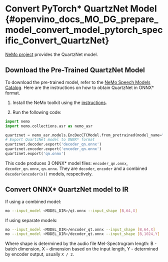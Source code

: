 # Convert PyTorch* QuartzNet Model {#openvino_docs_MO_DG_prepare_model_convert_model_pytorch_specific_Convert_QuartzNet}

[NeMo project](https://github.com/NVIDIA/NeMo) provides the QuartzNet model.

## Download the Pre-Trained QuartzNet Model

To download the pre-trained model, refer to the [NeMo Speech Models Catalog](https://ngc.nvidia.com/catalog/models/nvidia:nemospeechmodels).
Here are the instructions on how to obtain QuartzNet in ONNX* format.

1. Install the NeMo toolkit using the [instructions](https://github.com/NVIDIA/NeMo/tree/main#installation).

2. Run the following code:

```python
import nemo
import nemo.collections.asr as nemo_asr

quartznet = nemo_asr.models.EncDecCTCModel.from_pretrained(model_name="QuartzNet15x5Base-En")
# Export QuartzNet model to ONNX* format
quartznet.decoder.export('decoder_qn.onnx')
quartznet.encoder.export('encoder_qn.onnx')
quartznet.export('qn.onnx')
```

This code produces 3 ONNX* model files: `encoder_qn.onnx`, `decoder_qn.onnx`, `qn.onnx`.
They are `decoder`, `encoder` and a combined `decoder(encoder(x))` models, respectively.

## Convert ONNX* QuartzNet model to IR

If using a combined model:
```sh
mo --input_model <MODEL_DIR>/qt.onnx --input_shape [B,64,X]
```
If using separate models:
```sh
mo --input_model <MODEL_DIR>/encoder_qt.onnx --input_shape [B,64,X]
mo --input_model <MODEL_DIR>/decoder_qt.onnx --input_shape [B,1024,Y]
```

Where shape is determined by the audio file Mel-Spectrogram length: B - batch dimension, X - dimension based on the input length, Y - determined by encoder output, usually `X / 2`.
